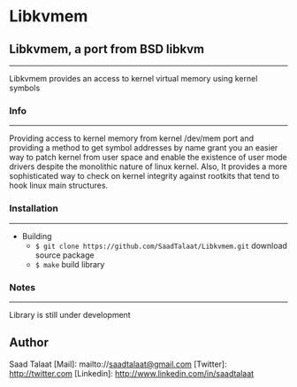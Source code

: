 # Libkvmem #
## Libkvmem, a port from BSD libkvm ##
---

Libkvmem provides an access to kernel virtual memory using kernel symbols

### Info ###
---

Providing access to kernel memory from kernel /dev/mem port and providing a method to get symbol addresses by name grant you an easier way to patch kernel from user space and enable the existence of user mode drivers despite the monolithic nature of linux kernel. Also, It provides a more sophisticated way to check on kernel integrity against rootkits that tend to hook linux main structures.

### Installation ###
---
* Building
    - `$ git clone https://github.com/SaadTalaat/Libkvmem.git`
    download source package
    - `$ make`
    build library


### Notes ###
---

Library is still under development



## Author ##
Saad Talaat
[Mail]: mailto://saadtalaat@gmail.com
[Twitter]: http://twitter.com
[Linkedin]: http://www.linkedin.com/in/saadtalaat

